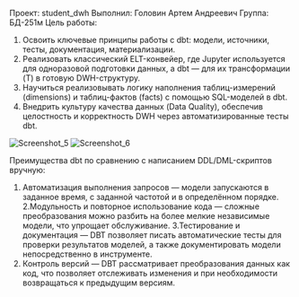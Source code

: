 Проект: student_dwh
Выполнил: Головин Артем Андреевич
Группа: БД-251м
Цель работы:
1. Освоить ключевые принципы работы с dbt: модели, источники, тесты,
документация, материализации.
2. Реализовать классический ELT-конвейер, где Jupyter используется для
одноразовой подготовки данных, а dbt — для их трансформации (T) в
готовую DWH-структуру.
3. Научиться реализовывать логику наполнения таблиц-измерений
(dimensions) и таблиц-фактов (facts) с помощью SQL-моделей в dbt.
4. Внедрить культуру качества данных (Data Quality), обеспечив целостность
и корректность DWH через автоматизированные тесты dbt.


![Screenshot_5](https://github.com/user-attachments/assets/afa63485-bda0-4a42-b04b-f8a8d9f1885b)
![Screenshot_6](https://github.com/user-attachments/assets/acacc778-1446-4c36-9f9b-1d05a47fbc7b)

Преимущества dbt по сравнению с написанием DDL/DML-скриптов вручную:
1. Автоматизация выполнения запросов — модели запускаются в заданное время, с заданной частотой и в определённом порядке. 
2.Модульность и повторное использование кода — сложные преобразования можно разбить на более мелкие независимые модели, что упрощает обслуживание. 
3.Тестирование и документация — DBT позволяет писать автоматические тесты для проверки результатов моделей, а также документировать модели непосредственно в инструменте. 
4. Контроль версий — DBT рассматривает преобразования данных как код, что позволяет отслеживать изменения и при необходимости возвращаться к предыдущим версиям.
